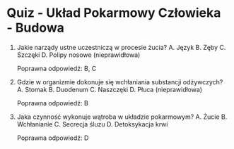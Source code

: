  # Quiz - Układ Pokarmowy Człowieka - Budowa

1. Jakie narządy ustne uczestniczą w procesie żucia?
   A. Język
   B. Zęby
   C. Szczęki
   D. Polipy nosowe (nieprawidłowa)

   Poprawna odpowiedź: B, C

2. Gdzie w organizmie dokonuje się wchłaniania substancji odżywczych?
   A. Stomak
   B. Duodenum
   C. Naszczęki
   D. Płuca (nieprawidłowa)

   Poprawna odpowiedź: B

3. Jaka czynność wykonuje wątroba w układzie pokarmowym?
   A. Żucie
   B. Wchłanianie
   C. Secrecja śluzu
   D. Detoksykacja krwi

   Poprawna odpowiedź: D

